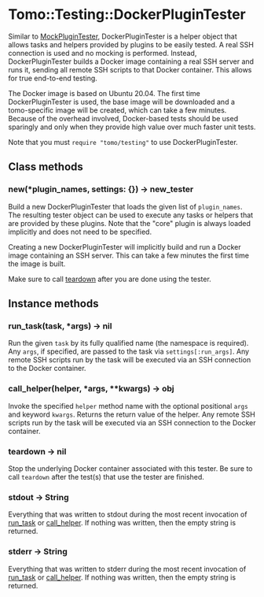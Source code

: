 # Tomo::Testing::DockerPluginTester

Similar to [MockPluginTester](MockPluginTester.md), DockerPluginTester is a helper object that allows tasks and helpers provided by plugins to be easily tested. A real SSH connection is used and no mocking is performed. Instead, DockerPluginTester builds a Docker image containing a real SSH server and runs it, sending all remote SSH scripts to that Docker container. This allows for true end-to-end testing.

The Docker image is based on Ubuntu 20.04. The first time DockerPluginTester is used, the base image will be downloaded and a tomo-specific image will be created, which can take a few minutes. Because of the overhead involved, Docker-based tests should be used sparingly and only when they provide high value over much faster unit tests.

Note that you must `require "tomo/testing"` to use DockerPluginTester.

## Class methods

### new(\*plugin_names, settings: {}) → new_tester

Build a new DockerPluginTester that loads the given list of `plugin_names`. The resulting tester object can be used to execute any tasks or helpers that are provided by these plugins. Note that the "core" plugin is always loaded implicitly and does not need to be specified.

Creating a new DockerPluginTester will implicitly build and run a Docker image containing an SSH server. This can take a few minutes the first time the image is built.

Make sure to call [teardown](#teardown) after you are done using the tester.

## Instance methods

### run_task(task, \*args) → nil

Run the given `task` by its fully qualified name (the namespace is required). Any `args`, if specified, are passed to the task via `settings[:run_args]`. Any remote SSH scripts run by the task will be executed via an SSH connection to the Docker container.

### call_helper(helper, \*args, \*\*kwargs) → obj

Invoke the specified `helper` method name with the optional positional `args` and keyword `kwargs`. Returns the return value of the helper. Any remote SSH scripts run by the task will be executed via an SSH connection to the Docker container.

### teardown → nil

Stop the underlying Docker container associated with this tester. Be sure to call `teardown` after the test(s) that use the tester are finished.

### stdout → String

Everything that was written to stdout during the most recent invocation of [run_task][] or [call_helper][]. If nothing was written, then the empty string is returned.

### stderr → String

Everything that was written to stderr during the most recent invocation of [run_task][] or [call_helper][]. If nothing was written, then the empty string is returned.

[call_helper]: #call_helperhelper-42args-4242kwargs-obj
[run_task]: #run_tasktask-42args-nil

